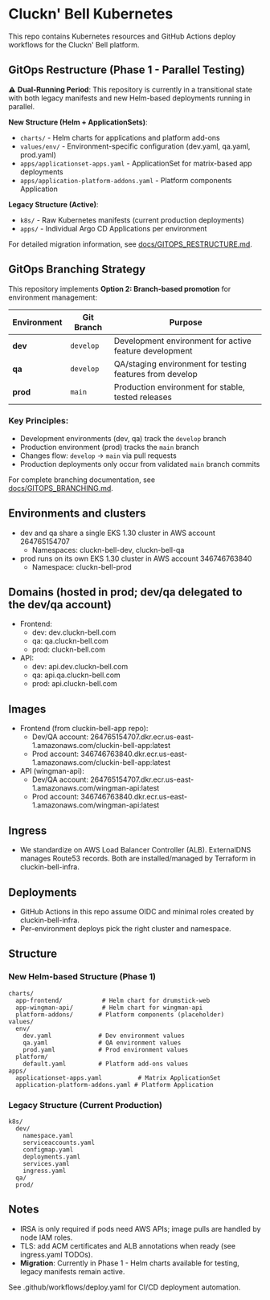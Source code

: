 # Cluckn' Bell Kubernetes

This repo contains Kubernetes resources and GitHub Actions deploy workflows for the Cluckn' Bell platform.

## GitOps Restructure (Phase 1 - Parallel Testing)

⚠️ **Dual-Running Period**: This repository is currently in a transitional state with both legacy manifests and new Helm-based deployments running in parallel.

**New Structure (Helm + ApplicationSets)**:
- `charts/` - Helm charts for applications and platform add-ons
- `values/env/` - Environment-specific configuration (dev.yaml, qa.yaml, prod.yaml)
- `apps/applicationset-apps.yaml` - ApplicationSet for matrix-based app deployments
- `apps/application-platform-addons.yaml` - Platform components Application

**Legacy Structure (Active)**:
- `k8s/` - Raw Kubernetes manifests (current production deployments)
- `apps/` - Individual Argo CD Applications per environment

For detailed migration information, see [docs/GITOPS_RESTRUCTURE.md](docs/GITOPS_RESTRUCTURE.md).

## GitOps Branching Strategy

This repository implements **Option 2: Branch-based promotion** for environment management:

| Environment | Git Branch | Purpose |
|-------------|------------|---------|
| **dev** | `develop` | Development environment for active feature development |
| **qa** | `develop` | QA/staging environment for testing features from develop |
| **prod** | `main` | Production environment for stable, tested releases |

### Key Principles:
- Development environments (dev, qa) track the `develop` branch
- Production environment (prod) tracks the `main` branch  
- Changes flow: `develop` → `main` via pull requests
- Production deployments only occur from validated `main` branch commits

For complete branching documentation, see [docs/GITOPS_BRANCHING.md](docs/GITOPS_BRANCHING.md).

## Environments and clusters
- dev and qa share a single EKS 1.30 cluster in AWS account 264765154707
  - Namespaces: cluckn-bell-dev, cluckn-bell-qa
- prod runs on its own EKS 1.30 cluster in AWS account 346746763840
  - Namespace: cluckn-bell-prod

## Domains (hosted in prod; dev/qa delegated to the dev/qa account)
- Frontend:
  - dev: dev.cluckn-bell.com
  - qa: qa.cluckn-bell.com
  - prod: cluckn-bell.com
- API:
  - dev: api.dev.cluckn-bell.com
  - qa: api.qa.cluckn-bell.com
  - prod: api.cluckn-bell.com

## Images
- Frontend (from cluckin-bell-app repo):
  - Dev/QA account: 264765154707.dkr.ecr.us-east-1.amazonaws.com/cluckin-bell-app:latest
  - Prod account:    346746763840.dkr.ecr.us-east-1.amazonaws.com/cluckin-bell-app:latest
- API (wingman-api):
  - Dev/QA account: 264765154707.dkr.ecr.us-east-1.amazonaws.com/wingman-api:latest
  - Prod account:    346746763840.dkr.ecr.us-east-1.amazonaws.com/wingman-api:latest

## Ingress
- We standardize on AWS Load Balancer Controller (ALB). ExternalDNS manages Route53 records. Both are installed/managed by Terraform in cluckin-bell-infra.

## Deployments
- GitHub Actions in this repo assume OIDC and minimal roles created by cluckin-bell-infra.
- Per-environment deploys pick the right cluster and namespace.

## Structure

### New Helm-based Structure (Phase 1)
```
charts/
  app-frontend/           # Helm chart for drumstick-web
  app-wingman-api/        # Helm chart for wingman-api
  platform-addons/       # Platform components (placeholder)
values/
  env/
    dev.yaml             # Dev environment values
    qa.yaml              # QA environment values
    prod.yaml            # Prod environment values
  platform/
    default.yaml         # Platform add-ons values
apps/
  applicationset-apps.yaml          # Matrix ApplicationSet
  application-platform-addons.yaml # Platform Application
```

### Legacy Structure (Current Production)
```
k8s/
  dev/
    namespace.yaml
    serviceaccounts.yaml
    configmap.yaml
    deployments.yaml
    services.yaml
    ingress.yaml
  qa/
  prod/
```

## Notes
- IRSA is only required if pods need AWS APIs; image pulls are handled by node IAM roles.
- TLS: add ACM certificates and ALB annotations when ready (see ingress.yaml TODOs).
- **Migration**: Currently in Phase 1 - Helm charts available for testing, legacy manifests remain active.

See .github/workflows/deploy.yaml for CI/CD deployment automation.
